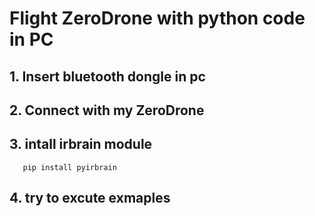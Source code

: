 # Flight ZeroDrone with python code in PC

## 1. Insert bluetooth dongle in pc
      

## 2. Connect with my ZeroDrone

      
## 3. intall irbrain module 
       pip install pyirbrain
## 4. try to excute exmaples

